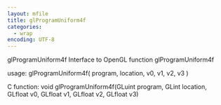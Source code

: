 ```yaml
---
layout: mfile
title: glProgramUniform4f
categories:
  - wrap
encoding: UTF-8
---
```


glProgramUniform4f  Interface to OpenGL function glProgramUniform4f

usage:  glProgramUniform4f( program, location, v0, v1, v2, v3 )

C function:  void glProgramUniform4f(GLuint program, GLint location, GLfloat v0, GLfloat v1, GLfloat v2, GLfloat v3)